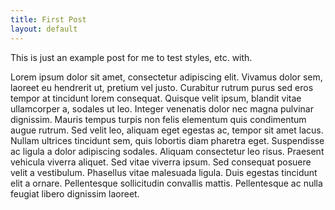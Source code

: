 ```yaml
---
title: First Post
layout: default
---
```


This is just an example post for me to test styles, etc. with. 

Lorem ipsum dolor sit amet, consectetur adipiscing elit. Vivamus dolor sem, laoreet eu hendrerit ut, pretium vel justo. Curabitur rutrum purus sed eros tempor at tincidunt lorem consequat. Quisque velit ipsum, blandit vitae ullamcorper a, sodales ut leo. Integer venenatis dolor nec magna pulvinar dignissim. Mauris tempus turpis non felis elementum quis condimentum augue rutrum. Sed velit leo, aliquam eget egestas ac, tempor sit amet lacus. Nullam ultrices tincidunt sem, quis lobortis diam pharetra eget. Suspendisse ac ligula a dolor adipiscing sodales. Aliquam consectetur leo risus. Praesent vehicula viverra aliquet. Sed vitae viverra ipsum. Sed consequat posuere velit a vestibulum. Phasellus vitae malesuada ligula. Duis egestas tincidunt elit a ornare. Pellentesque sollicitudin convallis mattis. Pellentesque ac nulla feugiat libero dignissim laoreet.
